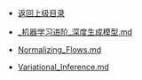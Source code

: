 - [返回上级目录](../)

- [_机器学习进阶_深度生成模型.md](_机器学习进阶_深度生成模型.md)
- [Normalizing_Flows.md](Normalizing_Flows.md)
- [Variational_Inference.md](Variational_Inference.md)